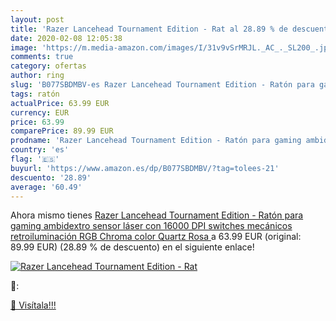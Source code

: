 ```yaml
---
layout: post
title: 'Razer Lancehead Tournament Edition - Rat al 28.89 % de descuento'
date: 2020-02-08 12:05:38
image: 'https://m.media-amazon.com/images/I/31v9vSrMRJL._AC_._SL200_.jpg'
comments: true
category: ofertas
author: ring
slug: 'B077SBDMBV-es Razer Lancehead Tournament Edition - Ratón para gaming...'
tags: ratón
actualPrice: 63.99 EUR
currency: EUR
price: 63.99
comparePrice: 89.99 EUR
prodname: 'Razer Lancehead Tournament Edition - Ratón para gaming ambidextro  sensor láser con 16000 DPI  switches mecánicos  retroiluminación RGB Chroma   color Quartz  Rosa '
country: 'es'
flag: '🇪🇸'
buyurl: 'https://www.amazon.es/dp/B077SBDMBV/?tag=tolees-21'
descuento: '28.89'
average: '60.49'
---
```


Ahora mismo tienes [Razer Lancehead Tournament Edition - Ratón para gaming ambidextro  sensor láser con 16000 DPI  switches mecánicos  retroiluminación RGB Chroma   color Quartz  Rosa ](https://www.amazon.es/dp/B077SBDMBV/?tag=tolees-21) a 63.99 EUR (original: 89.99 EUR) (28.89 %  de descuento) en el siguiente enlace!

[![Razer Lancehead Tournament Edition - Rat](https://m.media-amazon.com/images/I/31v9vSrMRJL._AC_._SL200_.jpg)](https://www.amazon.es/dp/B077SBDMBV/?tag=tolees-21)

🔎:


[🛒 Visítala!!!](https://www.amazon.es/dp/B077SBDMBV/?tag=tolees-21)
